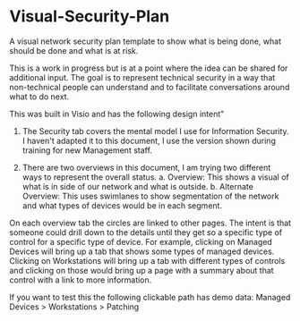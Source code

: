 # Visual-Security-Plan
A visual network security plan template to show what is being done, what should be done and what is at risk.

This is a work in progress but is at a point where the idea can be shared for additional input. The goal is to represent technical security in a way that non-technical people can understand and to facilitate conversations around what to do next.

This was built in Visio and has the following design intent"

1. The Security tab covers the mental model I use for Information Security. I haven't adapted it to this document, I use the version shown during training for new Management staff.

2. There are two overviews in this document, I am trying two different ways to represent the overall status.
  a. Overview: This shows a visual of what is in side of our network and what is outside.
  b. Alternate Overview: This uses swimlanes to show segmentation of the network and what types of devices would be in each segment.

On each overview tab the circles are linked to other pages. The intent is that someone could drill down to the details until they get so a specific type of control for a specific type of device. For example, clicking on Managed Devices will bring up a tab that shows some types of managed devices. Clicking on Workstations will bring up a tab with different types of controls and clicking on those would bring up a page with a summary about that control with a link to more information.

If you want to test this the following clickable path has demo data:
  Managed Devices > Workstations > Patching
 
